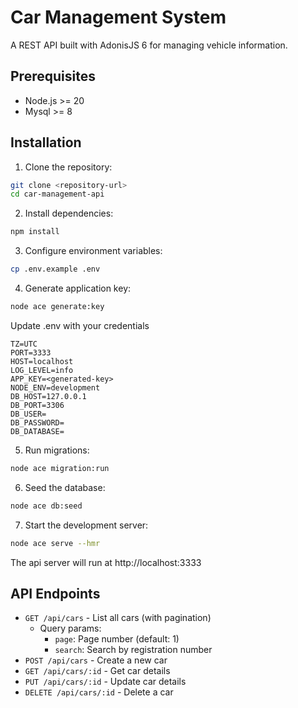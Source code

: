 # Car Management System
A REST API built with AdonisJS 6 for managing vehicle information.

## Prerequisites
- Node.js >= 20
- Mysql >= 8

## Installation
1. Clone the repository:
```bash
git clone <repository-url>
cd car-management-api
```

2. Install dependencies:
```bash
npm install
```

3. Configure environment variables:
```bash
cp .env.example .env
```

4. Generate application key:
```bash
node ace generate:key
```
Update .env with your credentials
```
TZ=UTC
PORT=3333
HOST=localhost
LOG_LEVEL=info
APP_KEY=<generated-key>
NODE_ENV=development
DB_HOST=127.0.0.1
DB_PORT=3306
DB_USER=
DB_PASSWORD=
DB_DATABASE=
```

5. Run migrations:
```bash
node ace migration:run
```

6. Seed the database:
```bash
node ace db:seed
```

7. Start the development server:
```bash
node ace serve --hmr
```

The api server will run at http://localhost:3333

## API Endpoints
- `GET /api/cars` - List all cars (with pagination)
  - Query params: 
    - `page`: Page number (default: 1)
    - `search`: Search by registration number
- `POST /api/cars` - Create a new car
- `GET /api/cars/:id` - Get car details
- `PUT /api/cars/:id` - Update car details
- `DELETE /api/cars/:id` - Delete a car
